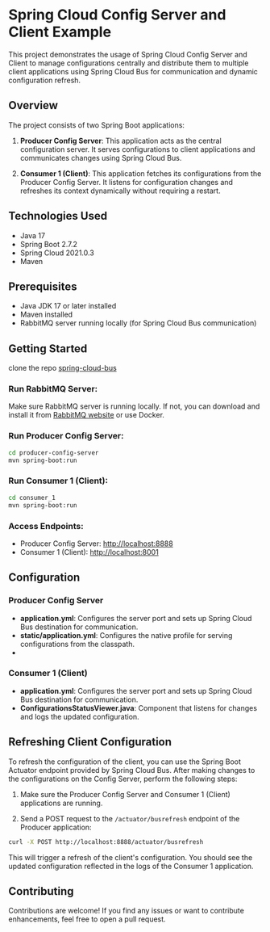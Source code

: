 # Spring Cloud Config Server and Client Example

This project demonstrates the usage of Spring Cloud Config Server and Client to manage configurations centrally and distribute them to multiple client applications using Spring Cloud Bus for communication and dynamic configuration refresh.

## Overview

The project consists of two Spring Boot applications:

1. **Producer Config Server**: This application acts as the central configuration server. It serves configurations to client applications and communicates changes using Spring Cloud Bus.
   
2. **Consumer 1 (Client)**: This application fetches its configurations from the Producer Config Server. It listens for configuration changes and refreshes its context dynamically without requiring a restart.

## Technologies Used

- Java 17
- Spring Boot 2.7.2
- Spring Cloud 2021.0.3
- Maven

## Prerequisites

- Java JDK 17 or later installed
- Maven installed
- RabbitMQ server running locally (for Spring Cloud Bus communication)

## Getting Started
clone the repo [spring-cloud-bus](https://github.com/BaselObaid/spring-cloud-bus.git)

### Run RabbitMQ Server:

Make sure RabbitMQ server is running locally. If not, you can download and install it from [RabbitMQ website](https://www.rabbitmq.com/download.html) or use Docker.

### Run Producer Config Server:

```bash
cd producer-config-server
mvn spring-boot:run
```

### Run Consumer 1 (Client):

```bash
cd consumer_1
mvn spring-boot:run
```

### Access Endpoints:

- Producer Config Server: [http://localhost:8888](http://localhost:8888)
- Consumer 1 (Client): [http://localhost:8001](http://localhost:8001)

## Configuration

### Producer Config Server

- **application.yml**: Configures the server port and sets up Spring Cloud Bus destination for communication.
- **static/application.yml**: Configures the native profile for serving configurations from the classpath.
- 
### Consumer 1 (Client)

- **application.yml**: Configures the server port and sets up Spring Cloud Bus destination for communication.
- **ConfigurationsStatusViewer.java**: Component that listens for changes and logs the updated configuration.

## Refreshing Client Configuration

To refresh the configuration of the client, you can use the Spring Boot Actuator endpoint provided by Spring Cloud Bus. After making changes to the configurations on the Config Server, perform the following steps:

1. Make sure the Producer Config Server and Consumer 1 (Client) applications are running.

2. Send a POST request to the `/actuator/busrefresh` endpoint of the Producer application:

```bash
curl -X POST http://localhost:8888/actuator/busrefresh
```

This will trigger a refresh of the client's configuration. You should see the updated configuration reflected in the logs of the Consumer 1 application.

## Contributing

Contributions are welcome! If you find any issues or want to contribute enhancements, feel free to open a pull request.

